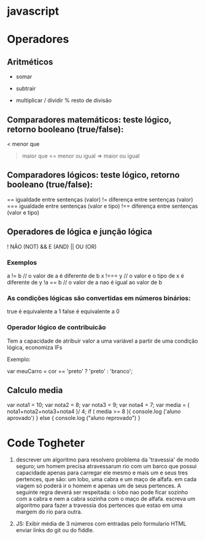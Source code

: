 # javascript
# Operadores

## Aritméticos

+ somar
- subtrair 
* multiplicar
/ dividir
% resto de divisão

## Comparadores matemáticos: teste lógico, retorno booleano (true/false):

< menor que
> maior que
<= menor ou igual
=> maior ou igual

## Comparadores lógicos: teste lógico, retorno booleano (true/false):

== igualdade entre sentenças (valor)
!= diferença entre sentenças (valor)
=== igualdade entre sentenças (valor e tipo)
!== diferença entre sentenças (valor e tipo)

## Operadores de lógica e junção lógica 

!   NÃO (NOT)
&&  E (AND)
||  OU (OR)

### Exemplos

a != b // o valor de a é diferente de b
x !=== y // o valor e o tipo de x é diferente de y
!a == b // o valor de a nao é igual ao valor de b 

### As condições lógicas são convertidas em números binários:
true é equivalente a 1
false é equivalente a 0

### Operador lógico de contribuicão 

Tem a capacidade de atribuir valor a uma variável a partir de uma condição lógica, economiza IFs

Exemplo:

var meuCarro = cor == 'preto' ? 'preto' : 'branco';

## Calculo media 

var nota1 = 10;
var nota2 = 8;
var nota3 = 9;
var nota4 = 7;
var media = ( nota1+nota2+nota3+nota4 )/ 4;
if ( media >= 8 ){
    console.log ('aluno aprovado')
} else { 
     console.log ("aluno reprovado")
}

# Code Togheter
1. descrever um algoritmo para resolvero problema da 'travessia' de modo seguro; um homem precisa atravessarum rio com um barco que possui capacidade apenas para carregar ele mesmo e mais um e seus tres pertences, que são: um lobo, uma cabra e um maço de alfafa. em cada viagem só poderá ir o homem e apenas um de seus pertences. A seguinte regra deverá ser respeitada: o lobo nao pode ficar sozinho com a cabra e nem a cabra sozinha com o maço de alfafa. escreva um algoritmo para fazer a travessia dos pertences que estao em uma margem do rio para outra.

2. JS: Exibir média de 3 números com entradas pelo formulario HTML
enviar links do git ou do fiddle.